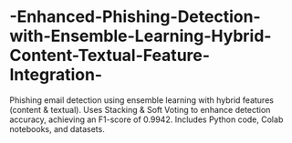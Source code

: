 # -Enhanced-Phishing-Detection-with-Ensemble-Learning-Hybrid-Content-Textual-Feature-Integration-
Phishing email detection using ensemble learning with hybrid features (content &amp; textual). Uses Stacking &amp; Soft Voting to enhance detection accuracy, achieving an F1-score of 0.9942. Includes Python code, Colab notebooks, and datasets.
